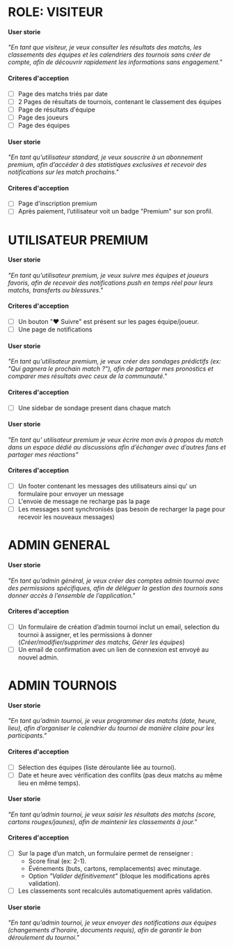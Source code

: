 ROLE: VISITEUR
===
#### User storie
_"En tant que visiteur, je veux consulter les résultats des matchs, les classements des équipes et les calendriers des tournois sans créer de compte, afin de découvrir rapidement les informations sans engagement."_
#### Criteres d'acception
- [ ] Page des matchs triés par date
- [ ] 2 Pages de résultats de tournois, contenant le classement des équipes
- [ ] Page de résultats d'équipe
- [ ] Page des joueurs
- [ ] Page des équipes

#### User storie
_"En tant qu'utilisateur standard, je veux souscrire à un abonnement premium, afin d’accéder à des statistiques exclusives et recevoir des notifications sur les match prochains."_
#### Criteres d'acception
- [ ] Page d'inscription premium
- [ ] Après paiement, l’utilisateur voit un badge "Premium" sur son profil.

UTILISATEUR PREMIUM
===
#### User storie
_"En tant qu'utilisateur premium, je veux suivre mes équipes et joueurs favoris, afin de recevoir des notifications push en temps réel pour leurs matchs, transferts ou blessures."_
#### Criteres d'acception
- [ ] Un bouton "♥ Suivre" est présent sur les pages équipe/joueur.
- [ ] Une page de notifications 

#### User storie
_"En tant qu'utilisateur premium, je veux créer des sondages prédictifs (ex: "Qui gagnera le prochain match ?"), afin de partager mes pronostics et comparer mes résultats avec ceux de la communauté."_
#### Criteres d'acception
- [ ] Une sidebar de sondage present dans chaque match 

#### User storie
_"En tant qu' utilisateur premium
je veux écrire mon avis à propos du match dans un espace dédié au discussions
afin d’échanger avec d’autres fans et partager mes réactions"_
#### Criteres d'acception
- [ ] Un footer contenant les messages des utilisateurs ainsi qu' un formulaire pour envoyer un message
- [ ] L'envoie de message ne recharge pas la page
- [ ] Les messages sont synchronisés (pas besoin de recharger la page pour recevoir les nouveaux messages)

ADMIN GENERAL
===
#### User storie
_"En tant qu’admin général, je veux créer des comptes admin tournoi avec des permissions spécifiques, afin de déléguer la gestion des tournois sans donner accès à l’ensemble de l’application."_
#### Criteres d'acception

- [ ] Un formulaire de création d’admin tournoi inclut un email, selection du tournoi à assigner, et les permissions à donner (_Créer/modifier/supprimer des matchs_, _Gérer les équipes_) 
- [ ] Un email de confirmation avec un lien de connexion est envoyé au nouvel admin.

ADMIN TOURNOIS
===
#### User storie
_"En tant qu’admin tournoi, je veux programmer des matchs (date, heure, lieu), afin d’organiser le calendrier du tournoi de manière claire pour les participants."_
#### Criteres d'acception
- [ ] Sélection des équipes (liste déroulante liée au tournoi).
- [ ] Date et heure avec vérification des conflits (pas deux matchs au même lieu en même temps).
#### User storie
_"En tant qu’admin tournoi, je veux saisir les résultats des matchs (score, cartons rouges/jaunes), afin de maintenir les classements à jour."_
#### Criteres d'acception
- [ ] Sur la page d’un match, un formulaire permet de renseigner :
    - Score final (ex: 2-1).
    - Événements (buts, cartons, remplacements) avec minutage.
    - Option _"Valider définitivement"_ (bloque les modifications après validation).
- [ ] Les classements sont recalculés automatiquement après validation.
#### User storie
_"En tant qu’admin tournoi, je veux envoyer des notifications aux équipes (changements d’horaire, documents requis), afin de garantir le bon déroulement du tournoi."_